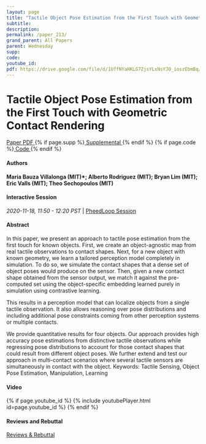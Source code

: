 ```yaml
---
layout: page
title: "Tactile Object Pose Estimation from the First Touch with Geometric Contact Rendering"
subtitle: 
description:
permalink: /paper_213/
grand_parent: All Papers
parent: Wednesday
supp: 
code: 
youtube_id: 
pdf: https://drive.google.com/file/d/1UffNYaHKLG7ZjsYLxNsYJO_ioszEbmBq/view
---
```


# Tactile Object Pose Estimation from the First Touch with Geometric Contact Rendering

<a href="https://drive.google.com/file/d/1UffNYaHKLG7ZjsYLxNsYJO_ioszEbmBq/view" target="_blank" rel="noopener noreferrer" class="btn btn-blue"><i class="fa fa-file-text-o" aria-hidden="true"></i> Paper PDF </a> {% if page.supp %}<a href="" target="_blank" rel="noopener noreferrer" class="btn btn-green"><i class="fa fa-file-text-o" aria-hidden="true"></i> Supplemental </a>{% endif %} {% if page.code %}<a href="" target="_blank" rel="noopener noreferrer" class="btn"><i class="fa fa-github" aria-hidden="true"></i> Code </a>{% endif %} 

#### Authors
**Maria Bauza Villalonga (MIT)*; Alberto Rodriguez (MIT); Bryan Lim (MIT); Eric  Valls (MIT); Theo  Sechopoulos (MIT)**

#### Interactive Session
<em>2020-11-18, 11:50 - 12:20 PST </em> | <a href="https://pheedloop.com/corl2020/virtual/?page=sessions&section=SESHC23X91KGPAV5D" target="_blank" rel="noopener noreferrer"> PheedLoop Session <i class="fa fa-external-link" aria-hidden="true"></i> </a> 

#### Abstract
In this paper, we present an approach to tactile pose estimation from the first touch for known objects. First, we create an object-agnostic map from real tactile observations to contact shapes. Next, for a new object with known geometry, we learn a tailored perception model completely in simulation. To do so, we simulate the contact shapes that a dense set of object poses would produce on the sensor. Then, given a new contact shape obtained from the sensor output, we match it against the pre-computed set using the object-specific embedding learned purely in simulation using contrastive learning.

This results in a perception model that can localize objects from a single tactile observation. It also allows reasoning over pose distributions and including additional pose constraints coming from other perception systems or multiple contacts.

We provide quantitative results for four objects. Our approach provides high accuracy pose estimations from distinctive tactile observations while regressing pose distributions to account for those contact shapes that could result from different object poses. We further extend and test our approach in multi-contact scenarios where several tactile sensors are simultaneously in contact with the object.
Keywords: Tactile Sensing, Object Pose Estimation, Manipulation, Learning

#### Video
{% if page.youtube_id %}
{% include youtubePlayer.html id=page.youtube_id %}
{% endif %}

#### Reviews and Rebuttal
<a href="https://drive.google.com/file/d/1CDHtYLQKwvGDHnCbXs6L48U73aymvfGG/view" target="_blank" rel="noopener noreferrer" class="btn btn-purple"><i class="fa fa-pencil-square-o" aria-hidden="true"></i> Reviews & Rebuttal </a>


